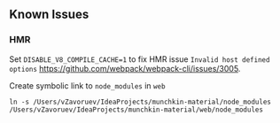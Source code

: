 ## Known Issues

### HMR

Set `DISABLE_V8_COMPILE_CACHE=1` to fix HMR issue `Invalid host defined options` https://github.com/webpack/webpack-cli/issues/3005.

Create symbolic link to `node_modules` in `web`

```shell
ln -s /Users/vZavoruev/IdeaProjects/munchkin-material/node_modules /Users/vZavoruev/IdeaProjects/munchkin-material/web/node_modules
```
